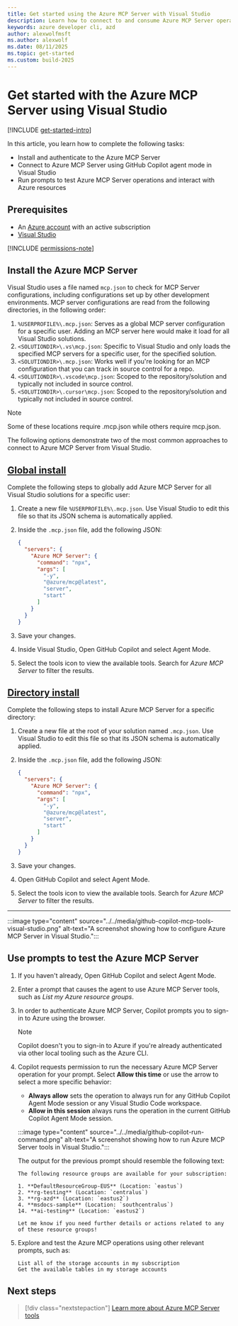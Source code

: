 ```yaml
---
title: Get started using the Azure MCP Server with Visual Studio
description: Learn how to connect to and consume Azure MCP Server operations with Visual Studio
keywords: azure developer cli, azd
author: alexwolfmsft
ms.author: alexwolf
ms.date: 08/11/2025
ms.topic: get-started
ms.custom: build-2025
---
```


# Get started with the Azure MCP Server using Visual Studio

[!INCLUDE [get-started-intro](../../includes/get-started-intro.md)]

In this article, you learn how to complete the following tasks:

- Install and authenticate to the Azure MCP Server
- Connect to Azure MCP Server using GitHub Copilot agent mode in Visual Studio
- Run prompts to test Azure MCP Server operations and interact with Azure resources

## Prerequisites

- An [Azure account](https://azure.microsoft.com/free/?ref=microsoft.com&utm_source=microsoft.com&utm_medium=docs&utm_campaign=visualstudio) with an active subscription
- [Visual Studio](https://visualstudio.microsoft.com)

[!INCLUDE [permissions-note](../../includes/permissions-note.md)]

## Install the Azure MCP Server

Visual Studio uses a file named `mcp.json` to check for MCP Server configurations, including configurations set up by other development environments. MCP server configurations are read from the following directories, in the following order:

1. `%USERPROFILE%\.mcp.json`: Serves as a global MCP server configuration for a specific user. Adding an MCP server here would make it load for all Visual Studio solutions.
1. `<SOLUTIONDIR>\.vs\mcp.json`: Specific to Visual Studio and only loads the specified MCP servers for a specific user, for the specified solution.
1. `<SOLUTIONDIR>\.mcp.json`: Works well if you're looking for an MCP configuration that you can track in source control for a repo.
1. `<SOLUTIONDIR>\.vscode\mcp.json`: Scoped to the repository/solution and typically not included in source control.
1. `<SOLUTIONDIR>\.cursor\mcp.json`: Scoped to the repository/solution and typically not included in source control.

> [!NOTE]
> Some of these locations require .mcp.json while others require mcp.json.

The following options demonstrate two of the most common approaches to connect to Azure MCP Server from Visual Studio. 

## [Global install](#tab/one-click)

Complete the following steps to globally add Azure MCP Server for all Visual Studio solutions for a specific user:

1. Create a new file `%USERPROFILE%\.mcp.json`. Use Visual Studio to edit this file so that its JSON schema is automatically applied.
1. Inside the `.mcp.json` file, add the following JSON:

    ```json
    {
      "servers": {
        "Azure MCP Server": {
          "command": "npx",
          "args": [
            "-y",
            "@azure/mcp@latest",
            "server",
            "start"
          ]
        }
      }
    }
    ```

1. Save your changes.
1. Inside Visual Studio, Open GitHub Copilot and select Agent Mode.
1. Select the tools icon to view the available tools. Search for *Azure MCP Server* to filter the results.

## [Directory install](#tab/manual)

Complete the following steps to install Azure MCP Server for a specific directory:

1. Create a new file at the root of your solution named `.mcp.json`. Use Visual Studio to edit this file so that its JSON schema is automatically applied.
1. Inside the `.mcp.json` file, add the following JSON:

    ```json
    {
      "servers": {
        "Azure MCP Server": {
          "command": "npx",
          "args": [
            "-y",
            "@azure/mcp@latest",
            "server",
            "start"
          ]
        }
      }
    }
    ```

1. Save your changes.
1. Open GitHub Copilot and select Agent Mode.
1. Select the tools icon to view the available tools. Search for *Azure MCP Server* to filter the results.

---

:::image type="content" source="../../media/github-copilot-mcp-tools-visual-studio.png" alt-text="A screenshot showing how to configure Azure MCP Server in Visual Studio.":::

## Use prompts to test the Azure MCP Server

1. If you haven't already, Open GitHub Copilot and select Agent Mode.
1. Enter a prompt that causes the agent to use Azure MCP Server tools, such as *List my Azure resource groups*.
1. In order to authenticate Azure MCP Server, Copilot prompts you to sign-in to Azure using the browser.

    > [!NOTE]
    > Copilot doesn't you to sign-in to Azure if you're already authenticated via other local tooling such as the Azure CLI.

1. Copilot requests permission to run the necessary Azure MCP Server operation for your prompt. Select **Allow this time** or use the arrow to select a more specific behavior:
    - **Always allow** sets the operation to always run for any GitHub Copilot Agent Mode session or any Visual Studio Code workspace.
    - **Allow in this session** always runs the operation in the current GitHub Copilot Agent Mode session.

    :::image type="content" source="../../media/github-copilot-run-command.png" alt-text="A screenshot showing how to run Azure MCP Server tools in Visual Studio.":::

    The output for the previous prompt should resemble the following text:

    ```output
    The following resource groups are available for your subscription:
    
    1. **DefaultResourceGroup-EUS** (Location: `eastus`)
    2. **rg-testing** (Location: `centralus`)
    3. **rg-azd** (Location: `eastus2`)
    4. **msdocs-sample** (Location: `southcentralus`)
    14. **ai-testing** (Location: `eastus2`)
    
    Let me know if you need further details or actions related to any of these resource groups!
    ```

1. Explore and test the Azure MCP operations using other relevant prompts, such as:

    ```
    List all of the storage accounts in my subscription
    Get the available tables in my storage accounts
    ```

## Next steps

> [!div class="nextstepaction"]
> [Learn more about Azure MCP Server tools](../../tools/index.md)
